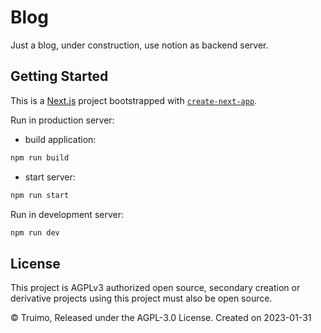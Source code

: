 # Blog
Just a blog, under construction, use notion as backend server.

## Getting Started
This is a [Next.js](https://nextjs.org/) project bootstrapped with [`create-next-app`](https://github.com/vercel/next.js/tree/canary/packages/create-next-app).

Run in production server:

- build application:
```bash
npm run build
```
- start server:
```bash
npm run start
```

Run in development server:
```bash
npm run dev
```

## License
This project is AGPLv3 authorized open source, secondary creation or derivative projects using this project must also be open source.

© Truimo, Released under the AGPL-3.0 License. Created on 2023-01-31
